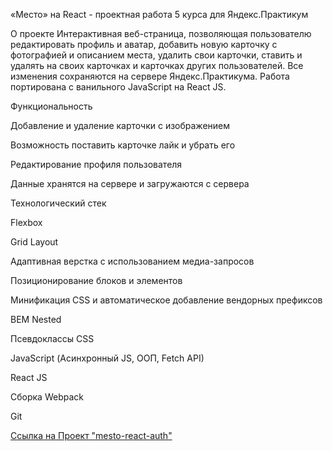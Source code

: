 «Место» на React - проектная работа 5 курса для Яндекс.Практикум


О проекте
Интерактивная веб-страница, позволяющая пользователю редактировать профиль и аватар, добавить новую карточку с фотографией и описанием места, удалить свои карточки, ставить и удалять на своих карточках и карточках других пользователей. Все изменения сохраняются на сервере Яндекс.Практикума. Работа портирована с ванильного JavaScript на React JS.


Функциональность

Добавление и удаление карточки с изображением

Возможность поставить карточке лайк и убрать его

Редактирование профиля пользователя

Данные хранятся на сервере и загружаются с сервера

Технологический стек

Flexbox

Grid Layout

Адаптивная верстка с использованием медиа-запросов

Позиционирование блоков и элементов

Минификация CSS и автоматическое добавление вендорных префиксов

BEM Nested

Псевдоклассы CSS

JavaScript (Асинхронный JS, ООП, Fetch API)

React JS

Сборка Webpack

Git

  

[Ссылка на Проект "mesto-react-auth"](https://elena1983-zinatylina.github.io/react-mesto-api-full-gha/)

